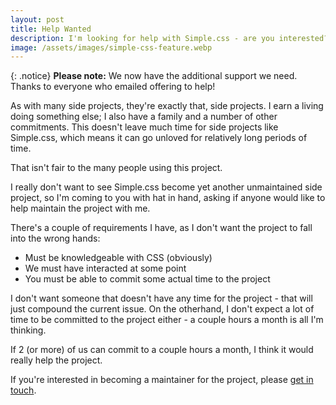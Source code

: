 ```yaml
---
layout: post
title: Help Wanted
description: I'm looking for help with Simple.css - are you interested?
image: /assets/images/simple-css-feature.webp
---
```


{: .notice}
**Please note:** We now have the additional support we need. Thanks to everyone who emailed offering to help!

As with many side projects, they're exactly that, side projects. I earn a living doing something else; I also have a family and a number of other commitments. This doesn't leave much time for side projects like Simple.css, which means it can go unloved for relatively long periods of time.

That isn't fair to the many people using this project.

I really don't want to see Simple.css become yet another unmaintained side project, so I'm coming to you with hat in hand, asking if anyone would like to help maintain the project with me.

There's a couple of requirements I have, as I don't want the project to fall into the wrong hands:

* Must be knowledgeable with CSS (obviously)
* We must have interacted at some point
* You must be able to commit some actual time to the project

I don't want someone that doesn't have any time for the project - that will just compound the current issue. On the otherhand, I don't expect a lot of time to be committed to the project either - a couple hours a month is all I'm thinking.

If 2 (or more) of us can commit to a couple hours a month, I think it would really help the project.

If you're interested in becoming a maintainer for the project, please [get in touch](https://kevq.uk/contact).
